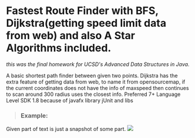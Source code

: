 # Fastest Route Finder with BFS, Dijkstra(getting speed limit data from web) and also A Star Algorithms included.
_this was the final homework for UCSD's Advanced Data Structures in Java._

A basic shortest path finder between given two points. Dijkstra has the extra feature of getting data from web, to name it from opensourcemap, if the current coordinates does not have the info of maxspeed then continues to scan around 300 radius uses the closest info.
Preferred
7+ Language Level
SDK 1.8 because of javafx library
jUnit
and libs

> ### **Example:**

Given part of text is just a snapshot of some part.
 <a><img src="https://i.imgur.com/gD8pTOv.png"/></a> 
